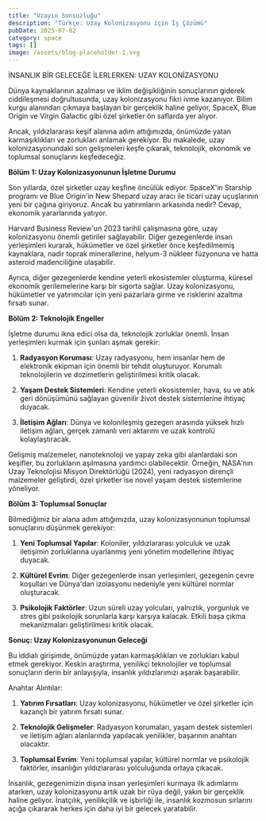 ```yaml
---
title: "Uzayın Sonsuzluğu"
description: "Türkçe: Uzay Kolonizasyonu için İş Çözümü"
pubDate: 2025-07-02
category: space
tags: []
image: /assets/blog-placeholder-1.svg
---
```


İNSANLIK BİR GELECEĞE İLERLERKEN: UZAY KOLONİZASYONU

Dünya kaynaklarının azalması ve iklim değişikliğinin sonuçlarının giderek ciddileşmesi doğrultusunda, uzay kolonizasyonu fikri ivme kazanıyor. Bilim kurgu alanından çıkmaya başlayan bir gerçeklik haline geliyor, SpaceX, Blue Origin ve Virgin Galactic gibi özel şirketler ön saflarda yer alıyor.

Ancak, yıldızlararası keşif alanına adım attığımızda, önümüzde yatan karmaşıklıkları ve zorlukları anlamak gerekiyor. Bu makalede, uzay kolonizasyonundaki son gelişmeleri keşfe çıkarak, teknolojik, ekonomik ve toplumsal sonuçlarını keşfedeceğiz.

**Bölüm 1: Uzay Kolonizasyonunun İşletme Durumu**

Son yıllarda, özel şirketler uzay keşfine öncülük ediyor. SpaceX'in Starship programı ve Blue Origin'in New Shepard uzay aracı ile ticari uzay uçuşlarının yeni bir çağına giriyoruz. Ancak bu yatırımların arkasında nedir? Cevap, ekonomik yararlarında yatıyor.

Harvard Business Review'un 2023 tarihli çalışmasına göre, uzay kolonizasyonu önemli getiriler sağlayabilir. Diğer gezegenlerde insan yerleşimleri kurarak, hükümetler ve özel şirketler önce keşfedilmemiş kaynaklara, nadir toprak minerallerine, helyum-3 nükleer füzyonuna ve hatta asteroid madenciliğine ulaşabilir.

Ayrıca, diğer gezegenlerde kendine yeterli ekosistemler oluşturma, küresel ekonomik gerilemelerine karşı bir sigorta sağlar. Uzay kolonizasyonu, hükümetler ve yatırımcılar için yeni pazarlara girme ve risklerini azaltma fırsatı sunar.

**Bölüm 2: Teknolojik Engeller**

İşletme durumu ikna edici olsa da, teknolojik zorluklar önemli. İnsan yerleşimleri kurmak için şunları aşmak gerekir:

1. **Radyasyon Koruması**: Uzay radyasyonu, hem insanlar hem de elektronik ekipman için önemli bir tehdit oluşturuyor. Korumalı teknolojilerin ve dozimetlerin geliştirilmesi kritik olacak.

2. **Yaşam Destek Sistemleri**: Kendine yeterli ekosistemler, hava, su ve atık geri dönüşümünü sağlayan güvenilir život destek sistemlerine ihtiyaç duyacak.

3. **İletişim Ağları**: Dünya ve kolonileşmiş gezegen arasında yüksek hızlı iletişim ağları, gerçek zamanlı veri aktarımı ve uzak kontrolü kolaylaştıracak.

Gelişmiş malzemeler, nanoteknoloji ve yapay zeka gibi alanlardaki son keşifler, bu zorlukların aşılmasına yardımcı olabilecektir. Örneğin, NASA'nın Uzay Teknolojisi Misyon Direktörlüğü (2024), yeni radyasyon dirençli malzemeler geliştirdi, özel şirketler ise novel yaşam destek sistemlerine yöneliyor.

**Bölüm 3: Toplumsal Sonuçlar**

Bilmediğimiz bir alana adım attığımızda, uzay kolonizasyonunun toplumsal sonuçlarını düşünmek gerekiyor:

1. **Yeni Toplumsal Yapılar**: Koloniler, yıldızlararası yolculuk ve uzak iletişimin zorluklarına uyarlanmış yeni yönetim modellerine ihtiyaç duyacak.

2. **Kültürel Evrim**: Diğer gezegenlerde insan yerleşimleri, gezegenin çevre koşulları ve Dünya'dan izolasyonu nedeniyle yeni kültürel normlar oluşturacak.

3. **Psikolojik Faktörler**: Uzun süreli uzay yolcuları, yalnızlık, yorgunluk ve stres gibi psikolojik sorunlarla karşı karşıya kalacak. Etkili başa çıkma mekanizmaları geliştirilmesi kritik olacak.

**Sonuç: Uzay Kolonizasyonunun Geleceği**

Bu iddialı girişimde, önümüzde yatan karmaşıklıkları ve zorlukları kabul etmek gerekiyor. Keskin araştırma, yenilikçi teknolojiler ve toplumsal sonuçların derin bir anlayışıyla, insanlık yıldızlarımızı aşarak başarabilir.

Anahtar Alıntılar:

1. **Yatırım Fırsatları**: Uzay kolonizasyonu, hükümetler ve özel şirketler için kazançlı bir yatırım fırsatı sunar.

2. **Teknolojik Gelişmeler**: Radyasyon korumaları, yaşam destek sistemleri ve iletişim ağları alanlarında yapılacak yenilikler, başarının anahtarı olacaktır.

3. **Toplumsal Evrim**: Yeni toplumsal yapılar, kültürel normlar ve psikolojik faktörler, insanlığın yıldızlararası yolculuğunda ortaya çıkacak.

İnsanlık, gezegenimizin dışına insan yerleşimleri kurmaya ilk adımlarını atarken, uzay kolonizasyonu artık uzak bir rüya değil, yakın bir gerçeklik haline geliyor. İnatçılık, yenilikçilik ve işbirliği ile, insanlık kozmosun sırlarını açığa çıkararak herkes için daha iyi bir gelecek yaratabilir.